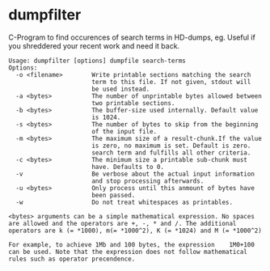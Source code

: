# dumpfilter

C-Program to find occurences of search terms in HD-dumps, eg. Useful
if you shreddered your recent work and need it back.

    Usage: dumpfilter [options] dumpfile search-terms
    Options:
      -o <filename>        Write printable sections matching the search
                           term to this file. If not given, stdout will
                           be used instead.
      -a <bytes>           The number of unprintable bytes allowed between
                           two printable sections.
      -b <bytes>           The buffer-size used internally. Default value
                           is 1024.
      -s <bytes>           The number of bytes to skip from the beginning
                           of the input file.
      -m <bytes>           The maximum size of a result-chunk.If the value
                           is zero, no maximum is set. Default is zero.
                           search term and fulfills all other criteria.
      -c <bytes>           The minimum size a printable sub-chunk must
                           have. Defaults to 0.
      -v                   Be verbose about the actual input information
                           and stop processing afterwards.
      -u <bytes>           Only process until this anmount of bytes have
                           been passed.
      -w                   Do not treat whitespaces as printables.

    <bytes> arguments can be a simple mathematical expression. No spaces
    are allowed and the operators are +, -, * and /. The additional
    operators are k (= *1000), m(= *1000^2), K (= *1024) and M (= *1000^2)

    For example, to achieve 1Mb and 100 bytes, the expression    1M0+100
    can be used. Note that the expression does not follow mathematical
    rules such as operator precendence.
